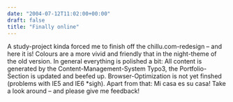 ```yaml
---
date: "2004-07-12T11:02:00+00:00"
draft: false
title: "Finally online"
---
```

A study-project kinda forced me to finish off the
chillu.com-redesign – and here it is! Colours are a more vivid and
friendly that in the night-theme of the old version. In general
everything is polished a bit: All content is generated by the
Content-Management-System Typo3, the Portfolio-Section is updated
and beefed up. Browser-Optimization is not yet finshed (problems
with IE5 and IE6 \*sigh). Apart from that: Mi casa es su casa! Take
a look around – and please give me feedback!